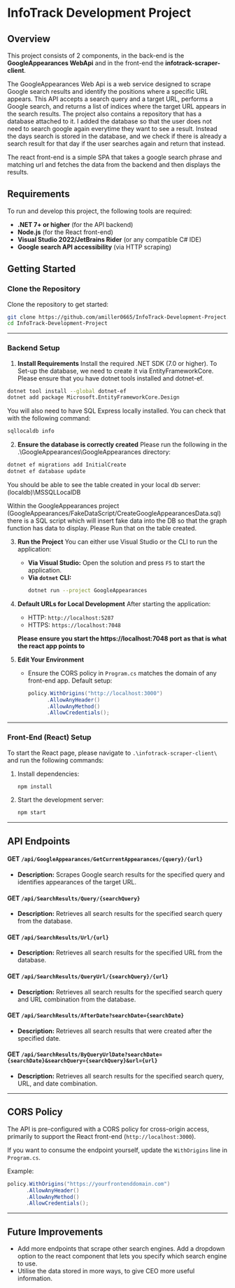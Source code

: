 # **InfoTrack Development Project**

## **Overview**
This project consists of 2 components, in the back-end is the **GoogleAppearances WebApi** and in the front-end the **infotrack-scraper-client**. 

The GoogleAppearances Web Api is a web service designed to scrape Google search results and identify the positions where a specific URL appears. This API accepts a search query and a target URL, performs a Google search, and returns a list of indices where the target URL appears in the search results. The project also contains a repository that has a database attached to it. I added the database so that the user does not need to search google again everytime they want to see a result. Instead the days search is stored in the database, and we check if there is already a search result for that day if the user searches again and return that instead.

The react front-end is a simple SPA that takes a google search phrase and matching url and fetches the data from the backend and then displays the results.

## **Requirements**
To run and develop this project, the following tools are required:
- **.NET 7+ or higher** (for the API backend)
- **Node.js** (for the React front-end)
- **Visual Studio 2022/JetBrains Rider** (or any compatible C# IDE)
- **Google search API accessibility** (via HTTP scraping)

## Getting Started

### **Clone the Repository**
Clone the repository to get started:
```bash
git clone https://github.com/amiller0665/InfoTrack-Development-Project.git
cd InfoTrack-Development-Project
```

---

### **Backend Setup**

1. **Install Requirements**
  Install the required .NET SDK (7.0 or higher). To Set-up the database, we need to create it via EntityFrameworkCore. Please ensure that you have dotnet tools installed and dotnet-ef.

  ```bash
  dotnet tool install --global dotnet-ef
  dotnet add package Microsoft.EntityFrameworkCore.Design
  ```

  You will also need to have SQL Express locally installed. You can check that with the following command:

  ```bash
  sqllocaldb info
  ```

2. **Ensure the database is correctly created**
  Please run the following in the .\GoogleAppearances\GoogleAppearances directory:

  ```bash
  dotnet ef migrations add InitialCreate
  dotnet ef database update
  ```

  You should be able to see the table created in your local db server: (localdb)\MSSQLLocalDB

  Within the GoogleAppearances project (GoogleAppearances/FakeDataScript/CreateGoogleAppearancesData.sql) there is a SQL script which will insert fake data into the DB so that the graph function has data to display. Please Run that on the table created. 

3. **Run the Project**
   You can either use Visual Studio or the CLI to run the application:
   - **Via Visual Studio:**
     Open the solution and press `F5` to start the application.
   - **Via `dotnet` CLI:**
     ```bash
     dotnet run --project GoogleAppearances
     ```

4. **Default URLs for Local Development**
   After starting the application:
   - HTTP: `http://localhost:5287`
   - HTTPS: `https://localhost:7048`

   **Please ensure you start the https://localhost:7048 port as that is what the react app points to**

5. **Edit Your Environment**
   - Ensure the CORS policy in `Program.cs` matches the domain of any front-end app.
     Default setup:
     ```csharp
     policy.WithOrigins("http://localhost:3000")
           .AllowAnyHeader()
           .AllowAnyMethod()
           .AllowCredentials();
     ```
---

### **Front-End (React) Setup**
To start the React page, please navigate to `.\infotrack-scraper-client\` and run the following commands:

1. Install dependencies:
    ```bash
    npm install
    ```
2. Start the development server:
    ```bash
    npm start
    ```
---

## **API Endpoints**

#### **GET** `/api/GoogleAppearances/GetCurrentAppearances/{query}/{url}`
- **Description:** Scrapes Google search results for the specified query and identifies appearances of the target URL.

#### **GET** `/api/SearchResults/Query/{searchQuery}`
- **Description:** Retrieves all search results for the specified search query from the database.

#### **GET** `/api/SearchResults/Url/{url}`
- **Description:** Retrieves all search results for the specified URL from the database.

#### **GET** `/api/SearchResults/QueryUrl/{searchQuery}/{url}`
- **Description:** Retrieves all search results for the specified search query and URL combination from the database.

#### **GET** `/api/SearchResults/AfterDate?searchDate={searchDate}`
- **Description:** Retrieves all search results that were created after the specified date.

#### **GET** `/api/SearchResults/ByQueryUrlDate?searchDate={searchDate}&searchQuery={searchQuery}&url={url}`
- **Description:** Retrieves all search results for the specified search query, URL, and date combination.

---

## **CORS Policy**
The API is pre-configured with a CORS policy for cross-origin access, primarily to support the React front-end (`http://localhost:3000`).

If you want to consume the endpoint yourself, update the `WithOrigins` line in `Program.cs`.

Example:
```csharp
policy.WithOrigins("https://yourfrontenddomain.com")
      .AllowAnyHeader()
      .AllowAnyMethod()
      .AllowCredentials();
```

---

## **Future Improvements**
- Add more endpoints that scrape other search engines. Add a dropdown option to the react component that lets you specify which search engine to use.
- Utilise the data stored in more ways, to give CEO more useful information. 